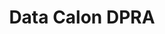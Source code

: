 ---
title: Data Calon DPRA
organization: KPU REPUBLIK INDONESIA
notes: Data Calon DPRA
resources:
  - name: CSV Data Calon DPRA
    url: 'https://github.com/pemiluAPI/pemilu-data/raw/master/calon/2014/dpra/calon-dpra.csv'
    format: csv
  - name: JSON Datapackage
    url: 'https://github.com/pemiluAPI/pemilu-data/raw/master/calon/2014/dpra/datapackage.json'
    format: json
category:
  - Calon
maintainer: ''
maintainer_email: ''
---